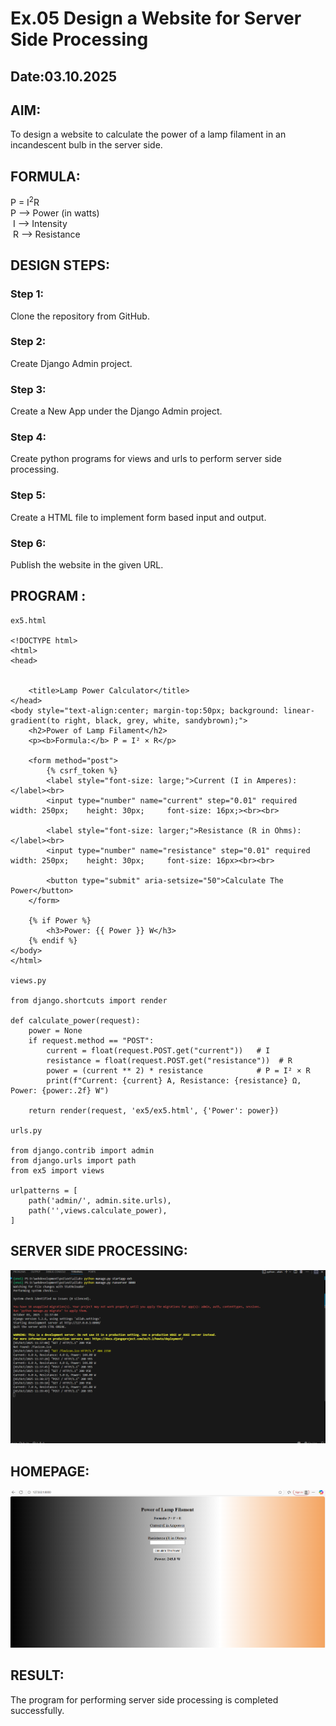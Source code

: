 # Ex.05 Design a Website for Server Side Processing
## Date:03.10.2025

## AIM:
 To design a website to calculate the power of a lamp filament in an incandescent bulb in the server side. 


## FORMULA:
P = I<sup>2</sup>R
<br> P --> Power (in watts)
<br> I --> Intensity
<br> R --> Resistance

## DESIGN STEPS:

### Step 1:
Clone the repository from GitHub.

### Step 2:
Create Django Admin project.

### Step 3:
Create a New App under the Django Admin project.

### Step 4:
Create python programs for views and urls to perform server side processing.

### Step 5:
Create a HTML file to implement form based input and output.

### Step 6:
Publish the website in the given URL.

## PROGRAM :
```
ex5.html

<!DOCTYPE html>
<html>
<head>


    <title>Lamp Power Calculator</title>
</head>
<body style="text-align:center; margin-top:50px; background: linear-gradient(to right, black, grey, white, sandybrown);">
    <h2>Power of Lamp Filament</h2>
    <p><b>Formula:</b> P = I² × R</p>

    <form method="post">
        {% csrf_token %}
        <label style="font-size: large;">Current (I in Amperes):</label><br>
        <input type="number" name="current" step="0.01" required  width: 250px;    height: 30px;     font-size: 16px;><br><br>

        <label style="font-size: larger;">Resistance (R in Ohms):</label><br>
        <input type="number" name="resistance" step="0.01" required  width: 250px;    height: 30px;     font-size: 16px><br><br>

        <button type="submit" aria-setsize="50">Calculate The Power</button>
    </form>

    {% if Power %}
        <h3>Power: {{ Power }} W</h3>
    {% endif %}
</body>
</html>

views.py

from django.shortcuts import render

def calculate_power(request):
    power = None
    if request.method == "POST":
        current = float(request.POST.get("current"))   # I
        resistance = float(request.POST.get("resistance"))  # R
        power = (current ** 2) * resistance            # P = I² × R
        print(f"Current: {current} A, Resistance: {resistance} Ω, Power: {power:.2f} W")

    return render(request, 'ex5/ex5.html', {'Power': power})

urls.py

from django.contrib import admin
from django.urls import path
from ex5 import views

urlpatterns = [
    path('admin/', admin.site.urls),
    path('',views.calculate_power),
]

```

## SERVER SIDE PROCESSING:
![alt text](<Screenshot 2025-10-03 114033.png>)

## HOMEPAGE:
![alt text](<Screenshot 2025-10-03 114001.png>)

## RESULT:
The program for performing server side processing is completed successfully.
